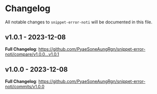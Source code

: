 # Changelog

All notable changes to `snippet-error-noti` will be documented in this file.

## v1.0.1 - 2023-12-08

**Full Changelog**: https://github.com/PyaeSoneAungRgn/snippet-error-noti/compare/v1.0.0...v1.0.1

## v1.0.0 - 2023-12-08

**Full Changelog**: https://github.com/PyaeSoneAungRgn/snippet-error-noti/commits/v1.0.0
